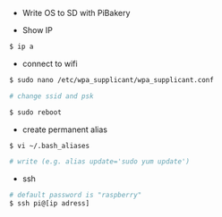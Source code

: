 - Write OS to SD with PiBakery

- Show IP

```bash
$ ip a
```

- connect to wifi

```bash
$ sudo nano /etc/wpa_supplicant/wpa_supplicant.conf

# change ssid and psk

$ sudo reboot
```

- create permanent alias

```bash
$ vi ~/.bash_aliases

# write (e.g. alias update='sudo yum update')
```

- ssh

```bash
# default password is "raspberry"
$ ssh pi@[ip adress]
```
